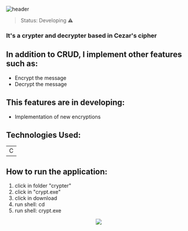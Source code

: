 ![header](https://user-images.githubusercontent.com/38620899/106385660-2de04b00-63b0-11eb-9747-843cdc397c76.PNG)

> Status: Developing ⚠️

### It's a crypter and decrypter based in Cezar's cipher

## In addition to CRUD, I implement other features such as:

* Encrypt the message
* Decrypt the message

## This features are in developing:

- Implementation of new encryptions

## Technologies Used:

<table>
  <tr>
    <td>C</td>
  </tr>
</table>

## How to run the application:

1) click in folder "crypter"
2) click in "crypt.exe"
3) click in download
4) run shell: cd <where you saved the crypter>
5) run shell: crypt.exe

<center><img src="https://user-images.githubusercontent.com/38620899/106393900-5aa85880-63d8-11eb-88f1-07ac30adad80.gif"></center>
